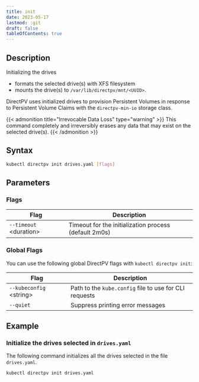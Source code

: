 ```yaml
---
title: init
date: 2023-05-17
lastmod: :git
draft: false
tableOfContents: true
---
```


## Description

Initializing the drives 

- formats the selected drive(s) with XFS filesystem 
- mounts the drive(s) to `/var/lib/directpv/mnt/<UUID>`. 
  
DirectPV uses initialized drives to provision Persistent Volumes in response to Persistent Volume Claims with the `directpv-min-io` storage class.


{{< admonition title="Irrevocable Data Loss" type="warning" >}}
This command completely and irreversibly erases any data that may exist on the selected drive(s).
{{< /admonition >}}


## Syntax

```sh
kubectl directpv init drives.yaml [flags]
```

## Parameters

### Flags

| **Flag**                  | **Description**                                        |
|---------------------------|--------------------------------------------------------|
| `--timeout` \<duration\>  | Timeout for the initialization process (default 2m0s)  |

### Global Flags

You can use the following global DirectPV flags with `kubectl directpv init`:

| **Flag**                  | **Description**                                        |
|---------------------------|--------------------------------------------------------|
| `--kubeconfig` \<string\> | Path to the `kube.config` file to use for CLI requests |
| `--quiet`                 | Suppress printing error messages                       |

## Example

### Initialize the drives selected in `drives.yaml`

The following command initializes all the drives selected in the file `drives.yaml`.

```sh {.copy}
kubectl directpv init drives.yaml
```